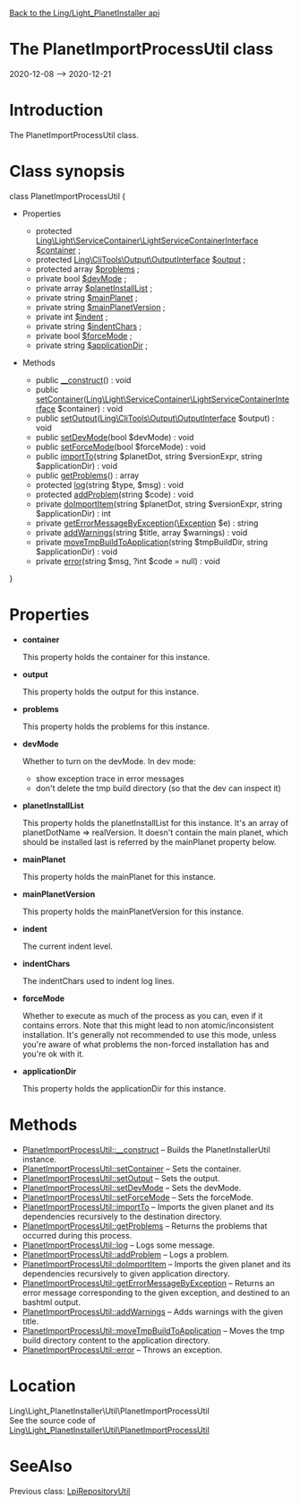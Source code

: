 [Back to the Ling/Light_PlanetInstaller api](https://github.com/lingtalfi/Light_PlanetInstaller/blob/master/doc/api/Ling/Light_PlanetInstaller.md)



The PlanetImportProcessUtil class
================
2020-12-08 --> 2020-12-21






Introduction
============

The PlanetImportProcessUtil class.



Class synopsis
==============


class <span class="pl-k">PlanetImportProcessUtil</span>  {

- Properties
    - protected [Ling\Light\ServiceContainer\LightServiceContainerInterface](https://github.com/lingtalfi/Light/blob/master/doc/api/Ling/Light/ServiceContainer/LightServiceContainerInterface.md) [$container](#property-container) ;
    - protected [Ling\CliTools\Output\OutputInterface](https://github.com/lingtalfi/CliTools/blob/master/doc/api/Ling/CliTools/Output/OutputInterface.md) [$output](#property-output) ;
    - protected array [$problems](#property-problems) ;
    - private bool [$devMode](#property-devMode) ;
    - private array [$planetInstallList](#property-planetInstallList) ;
    - private string [$mainPlanet](#property-mainPlanet) ;
    - private string [$mainPlanetVersion](#property-mainPlanetVersion) ;
    - private int [$indent](#property-indent) ;
    - private string [$indentChars](#property-indentChars) ;
    - private bool [$forceMode](#property-forceMode) ;
    - private string [$applicationDir](#property-applicationDir) ;

- Methods
    - public [__construct](https://github.com/lingtalfi/Light_PlanetInstaller/blob/master/doc/api/Ling/Light_PlanetInstaller/Util/PlanetImportProcessUtil/__construct.md)() : void
    - public [setContainer](https://github.com/lingtalfi/Light_PlanetInstaller/blob/master/doc/api/Ling/Light_PlanetInstaller/Util/PlanetImportProcessUtil/setContainer.md)([Ling\Light\ServiceContainer\LightServiceContainerInterface](https://github.com/lingtalfi/Light/blob/master/doc/api/Ling/Light/ServiceContainer/LightServiceContainerInterface.md) $container) : void
    - public [setOutput](https://github.com/lingtalfi/Light_PlanetInstaller/blob/master/doc/api/Ling/Light_PlanetInstaller/Util/PlanetImportProcessUtil/setOutput.md)([Ling\CliTools\Output\OutputInterface](https://github.com/lingtalfi/CliTools/blob/master/doc/api/Ling/CliTools/Output/OutputInterface.md) $output) : void
    - public [setDevMode](https://github.com/lingtalfi/Light_PlanetInstaller/blob/master/doc/api/Ling/Light_PlanetInstaller/Util/PlanetImportProcessUtil/setDevMode.md)(bool $devMode) : void
    - public [setForceMode](https://github.com/lingtalfi/Light_PlanetInstaller/blob/master/doc/api/Ling/Light_PlanetInstaller/Util/PlanetImportProcessUtil/setForceMode.md)(bool $forceMode) : void
    - public [importTo](https://github.com/lingtalfi/Light_PlanetInstaller/blob/master/doc/api/Ling/Light_PlanetInstaller/Util/PlanetImportProcessUtil/importTo.md)(string $planetDot, string $versionExpr, string $applicationDir) : void
    - public [getProblems](https://github.com/lingtalfi/Light_PlanetInstaller/blob/master/doc/api/Ling/Light_PlanetInstaller/Util/PlanetImportProcessUtil/getProblems.md)() : array
    - protected [log](https://github.com/lingtalfi/Light_PlanetInstaller/blob/master/doc/api/Ling/Light_PlanetInstaller/Util/PlanetImportProcessUtil/log.md)(string $type, $msg) : void
    - protected [addProblem](https://github.com/lingtalfi/Light_PlanetInstaller/blob/master/doc/api/Ling/Light_PlanetInstaller/Util/PlanetImportProcessUtil/addProblem.md)(string $code) : void
    - private [doImportItem](https://github.com/lingtalfi/Light_PlanetInstaller/blob/master/doc/api/Ling/Light_PlanetInstaller/Util/PlanetImportProcessUtil/doImportItem.md)(string $planetDot, string $versionExpr, string $applicationDir) : int
    - private [getErrorMessageByException](https://github.com/lingtalfi/Light_PlanetInstaller/blob/master/doc/api/Ling/Light_PlanetInstaller/Util/PlanetImportProcessUtil/getErrorMessageByException.md)([\Exception](http://php.net/manual/en/class.exception.php) $e) : string
    - private [addWarnings](https://github.com/lingtalfi/Light_PlanetInstaller/blob/master/doc/api/Ling/Light_PlanetInstaller/Util/PlanetImportProcessUtil/addWarnings.md)(string $title, array $warnings) : void
    - private [moveTmpBuildToApplication](https://github.com/lingtalfi/Light_PlanetInstaller/blob/master/doc/api/Ling/Light_PlanetInstaller/Util/PlanetImportProcessUtil/moveTmpBuildToApplication.md)(string $tmpBuildDir, string $applicationDir) : void
    - private [error](https://github.com/lingtalfi/Light_PlanetInstaller/blob/master/doc/api/Ling/Light_PlanetInstaller/Util/PlanetImportProcessUtil/error.md)(string $msg, ?int $code = null) : void

}




Properties
=============

- <span id="property-container"><b>container</b></span>

    This property holds the container for this instance.
    
    

- <span id="property-output"><b>output</b></span>

    This property holds the output for this instance.
    
    

- <span id="property-problems"><b>problems</b></span>

    This property holds the problems for this instance.
    
    

- <span id="property-devMode"><b>devMode</b></span>

    Whether to turn on the devMode.
    In dev mode:
    - show exception trace in error messages
    - don't delete the tmp build directory (so that the dev can inspect it)
    
    

- <span id="property-planetInstallList"><b>planetInstallList</b></span>

    This property holds the planetInstallList for this instance.
    It's an array of planetDotName => realVersion.
    It doesn't contain the main planet, which should be installed last is referred by the mainPlanet property below.
    
    

- <span id="property-mainPlanet"><b>mainPlanet</b></span>

    This property holds the mainPlanet for this instance.
    
    

- <span id="property-mainPlanetVersion"><b>mainPlanetVersion</b></span>

    This property holds the mainPlanetVersion for this instance.
    
    

- <span id="property-indent"><b>indent</b></span>

    The current indent level.
    
    

- <span id="property-indentChars"><b>indentChars</b></span>

    The indentChars used to indent log lines.
    
    

- <span id="property-forceMode"><b>forceMode</b></span>

    Whether to execute as much of the process as you can, even if it contains errors.
    Note that this might lead to non atomic/inconsistent installation.
    It's generally not recommended to use this mode, unless you're aware of what problems the non-forced installation
    has and you're ok with it.
    
    

- <span id="property-applicationDir"><b>applicationDir</b></span>

    This property holds the applicationDir for this instance.
    
    



Methods
==============

- [PlanetImportProcessUtil::__construct](https://github.com/lingtalfi/Light_PlanetInstaller/blob/master/doc/api/Ling/Light_PlanetInstaller/Util/PlanetImportProcessUtil/__construct.md) &ndash; Builds the PlanetInstallerUtil instance.
- [PlanetImportProcessUtil::setContainer](https://github.com/lingtalfi/Light_PlanetInstaller/blob/master/doc/api/Ling/Light_PlanetInstaller/Util/PlanetImportProcessUtil/setContainer.md) &ndash; Sets the container.
- [PlanetImportProcessUtil::setOutput](https://github.com/lingtalfi/Light_PlanetInstaller/blob/master/doc/api/Ling/Light_PlanetInstaller/Util/PlanetImportProcessUtil/setOutput.md) &ndash; Sets the output.
- [PlanetImportProcessUtil::setDevMode](https://github.com/lingtalfi/Light_PlanetInstaller/blob/master/doc/api/Ling/Light_PlanetInstaller/Util/PlanetImportProcessUtil/setDevMode.md) &ndash; Sets the devMode.
- [PlanetImportProcessUtil::setForceMode](https://github.com/lingtalfi/Light_PlanetInstaller/blob/master/doc/api/Ling/Light_PlanetInstaller/Util/PlanetImportProcessUtil/setForceMode.md) &ndash; Sets the forceMode.
- [PlanetImportProcessUtil::importTo](https://github.com/lingtalfi/Light_PlanetInstaller/blob/master/doc/api/Ling/Light_PlanetInstaller/Util/PlanetImportProcessUtil/importTo.md) &ndash; Imports the given planet and its dependencies recursively to the destination directory.
- [PlanetImportProcessUtil::getProblems](https://github.com/lingtalfi/Light_PlanetInstaller/blob/master/doc/api/Ling/Light_PlanetInstaller/Util/PlanetImportProcessUtil/getProblems.md) &ndash; Returns the problems that occurred during this process.
- [PlanetImportProcessUtil::log](https://github.com/lingtalfi/Light_PlanetInstaller/blob/master/doc/api/Ling/Light_PlanetInstaller/Util/PlanetImportProcessUtil/log.md) &ndash; Logs some message.
- [PlanetImportProcessUtil::addProblem](https://github.com/lingtalfi/Light_PlanetInstaller/blob/master/doc/api/Ling/Light_PlanetInstaller/Util/PlanetImportProcessUtil/addProblem.md) &ndash; Logs a problem.
- [PlanetImportProcessUtil::doImportItem](https://github.com/lingtalfi/Light_PlanetInstaller/blob/master/doc/api/Ling/Light_PlanetInstaller/Util/PlanetImportProcessUtil/doImportItem.md) &ndash; Imports the given planet and its dependencies recursively to given application directory.
- [PlanetImportProcessUtil::getErrorMessageByException](https://github.com/lingtalfi/Light_PlanetInstaller/blob/master/doc/api/Ling/Light_PlanetInstaller/Util/PlanetImportProcessUtil/getErrorMessageByException.md) &ndash; Returns an error message corresponding to the given exception, and destined to an bashtml output.
- [PlanetImportProcessUtil::addWarnings](https://github.com/lingtalfi/Light_PlanetInstaller/blob/master/doc/api/Ling/Light_PlanetInstaller/Util/PlanetImportProcessUtil/addWarnings.md) &ndash; Adds warnings with the given title.
- [PlanetImportProcessUtil::moveTmpBuildToApplication](https://github.com/lingtalfi/Light_PlanetInstaller/blob/master/doc/api/Ling/Light_PlanetInstaller/Util/PlanetImportProcessUtil/moveTmpBuildToApplication.md) &ndash; Moves the tmp build directory content to the application directory.
- [PlanetImportProcessUtil::error](https://github.com/lingtalfi/Light_PlanetInstaller/blob/master/doc/api/Ling/Light_PlanetInstaller/Util/PlanetImportProcessUtil/error.md) &ndash; Throws an exception.





Location
=============
Ling\Light_PlanetInstaller\Util\PlanetImportProcessUtil<br>
See the source code of [Ling\Light_PlanetInstaller\Util\PlanetImportProcessUtil](https://github.com/lingtalfi/Light_PlanetInstaller/blob/master/Util/PlanetImportProcessUtil.php)



SeeAlso
==============
Previous class: [LpiRepositoryUtil](https://github.com/lingtalfi/Light_PlanetInstaller/blob/master/doc/api/Ling/Light_PlanetInstaller/Util/LpiRepositoryUtil.md)<br>
